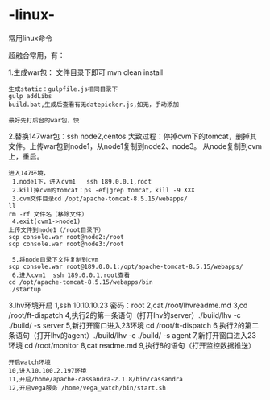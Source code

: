 # -linux-
常用linux命令

超融合常用，有：

1.生成war包：
    文件目录下即可
    mvn clean install

    生成static：gulpfile.js相同目录下
    gulp addLibs
    build.bat,生成后查看有无datepicker.js,如无，手动添加

    最好先打后台的war包，快

2.替换147war包：ssh node2,centos 
    大致过程：停掉cvm下的tomcat，删掉其文件。上传war包到node1，从node1复制到node2、node3。
    从node复制到cvm上，重启。

    进入147环境，
     1.node1下，进入cvm1   ssh 189.0.0.1,root
     2.kill掉cvm的tomcat：ps -ef|grep tomcat，kill -9 XXX
     3.cvm文件目录cd /opt/apache-tomcat-8.5.15/webapps/
    ll
    rm -rf 文件名（移除文件）
     4.exit(cvm1->node1) 
    上传文件到node1（/root目录下）
    scp console.war root@node2:/root
    scp console.war root@node3:/root

     5.将node目录下文件复制到cvm
    scp console.war root@189.0.0.1:/opt/apache-tomcat-8.5.15/webapps/
     6.进入cvm1  ssh 189.0.0.1,root查看
    cd /opt/apache-tomcat-8.5.15/webapps/bin
    ./startup

  
3.lhv环境开启
    1,ssh 10.10.10.23 密码：root
    2,cat /root/lhvreadme.md 
    3,cd /root/ft-dispatch
    4,执行2的第一条语句（打开lhv的server）./build/lhv -c ./build/ -s server
    5,新打开窗口进入23环境 cd /root/ft-dispatch
    6,执行2的第二条语句（打开lhv的agent）./build/lhv -c ./build/ -s agent
    7,新打开窗口进入23环境 cd /root/monitor
    8,cat readme.md
    9,执行8的语句（打开监控数据推送）

    开启watch环境
    10,进入10.100.2.197环境
    11,开启/home/apache-cassandra-2.1.8/bin/cassandra
    12,开启vega服务 /home/vega_watch/bin/start.sh
